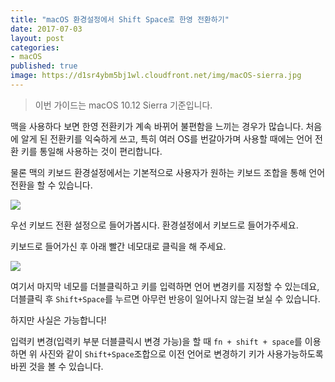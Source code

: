 ```yaml
---
title: "macOS 환경설정에서 Shift Space로 한영 전환하기"
date: 2017-07-03
layout: post
categories:
- macOS
published: true
image: https://d1sr4ybm5bj1wl.cloudfront.net/img/macOS-sierra.jpg
---
```


> 이번 가이드는 macOS 10.12 Sierra 기준입니다.

맥을 사용하다 보면 한영 전환키가 계속 바뀌어 불편함을 느끼는 경우가 많습니다. 처음에 알게 된 전환키를 익숙하게 쓰고, 특히 여러 OS를 번갈아가며 사용할 때에는 언어 전환 키를 통일해 사용하는 것이 편리합니다.

물론 맥의 키보드 환경설정에서는 기본적으로 사용자가 원하는 키보드 조합을 통해 언어 전환을 할 수 있습니다.

![]({{site.static_url}}/img/macOS-keyboard-1.png)

우선 키보드 전환 설정으로 들어가봅시다. 환경설정에서 키보드로 들어가주세요.

키보드로 들어가신 후 아래 빨간 네모대로 클릭을 해 주세요.

![]({{site.static_url}}/img/macOS-keyboard-2.png)

여기서 마지막 네모를 더블클릭하고 키를 입력하면 언어 변경키를 지정할 수 있는데요, 더블클릭 후 `Shift+Space`를 누르면 아무런 반응이 일어나지 않는걸 보실 수 있습니다.

하지만 사실은 가능합니다!

입력키 변경(입력키 부분 더블클릭시 변경 가능)을 할 때 `fn + shift + space`를 이용하면 위 사진와 같이 `Shift+Space`조합으로 이전 언어로 변경하기 키가 사용가능하도록 바뀐 것을 볼 수 있습니다.

